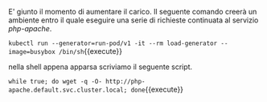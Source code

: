E' giunto il momento di aumentare il carico. Il seguente comando creerà un ambiente entro il quale eseguire una serie di richieste continuata al servizio *php-apache*.

`kubectl run --generator=run-pod/v1 -it --rm load-generator --image=busybox /bin/sh`{{execute}}

nella shell appena apparsa scriviamo il seguente script.

`while true; do wget -q -O- http://php-apache.default.svc.cluster.local; done`{{execute}}
